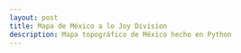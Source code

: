 ```yaml
---
layout: post
title: Mapa de México a lo Joy Division
description: Mapa topográfico de México hecho en Python
---
```


<canvas id="canvas"></canvas>
<script src="https://cdnjs.cloudflare.com/ajax/libs/p5.js/1.4.2/p5.min.js" integrity="sha512-rCZdHNB0AePry6kAnKAVFMRfWPmUXSo+/vlGtrOUvhsxD0Punm/xWbEh+8vppPIOzKB9xnk42yCRZ5MD/jvvjQ==" crossorigin="anonymous" referrerpolicy="no-referrer"></script>
<script>
/*
p5 noise
https://codepen.io/enxaneta/pen/7e315d161a8ee073ded48ab5d1669290
*/
var canvas = document.getElementById("canvas");
var ctx = canvas.getContext("2d");
var c = {}
var cw = canvas.width = 600;
c.x = cw / 2;
var ch = canvas.height = 200;
c.y = ch / 2;
ctx.lineJoin = "round";
ctx.strokeStyle = "#fff";
ctx.fillStyle = "rgba(0,0,0,1)";
var rad = Math.PI / 180;
var x, y;

var amplitude = 5;
var frequency = .02;
var phi = 0;

var increment = 0.05;
var lines = [];

function SquigglyLine(y) {
  this.y = y;
  this.xoff = Math.random() * 10000;
  this.Xoff = this.xoff;
  this.phi = Math.random() * 10000;
  this.draw = function(i) {
    ctx.beginPath();

    this.xoff = this.Xoff; // reset xoff;

    for (var x = -2; x < cw + 2; x++) {

      if (x > cw / 3 && x < 2 * cw / 3) {
        var k = map(x, cw / 3, 2 * cw / 3, 0, 180);
      } else {
        k = 0;
      }

      var y = -Math.abs(Math.sin((x + noise(this.xoff) * 100) * frequency + this.phi) * (amplitude + Math.sin(k * rad) * 50)) + this.y;

      ctx.lineTo(x, y);

      this.xoff += increment;

    }
    ctx.lineTo(cw + 2, ch + 2);
    ctx.lineTo(-2, ch + 2);
    ctx.closePath();
    ctx.fill();
    ctx.stroke();

  }
}

for (var y = 60; y < ch; y += 16) {

  var line = new SquigglyLine(y);
  lines.push(line);

}

function Draw() {
  requestId = window.requestAnimationFrame(Draw);
  ctx.fillRect(0, 0, cw, ch);

  noiseDetail(2, .5);

  for (var i = 0; i < lines.length; i++) {
    lines[i].phi += 1 / 30;
    lines[i].draw(i);
  }

}

requestId = window.requestAnimationFrame(Draw);

function map(n, a, b, _a, _b) {
  var d = b - a;
  var _d = _b - _a;
  var u = _d / d;
  return _a + (n - a) * u;
}

</script>
